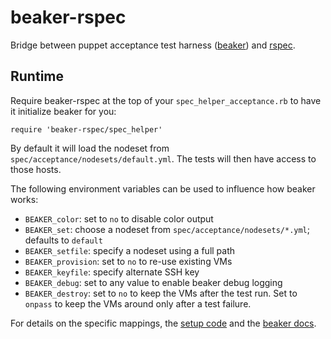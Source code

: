 beaker-rspec
============

Bridge between puppet acceptance test harness ([beaker](https://github.com/puppetlabs/beaker)) and [rspec](https://github.com/rspec/rspec).


Runtime
-------

Require beaker-rspec at the top of your `spec_helper_acceptance.rb` to have it initialize beaker for you:

~~~
require 'beaker-rspec/spec_helper'
~~~

By default it will load the nodeset from `spec/acceptance/nodesets/default.yml`. The tests will then have access to those hosts.

The following environment variables can be used to influence how beaker works:

* `BEAKER_color`: set to `no` to disable color output
* `BEAKER_set`: choose a nodeset from `spec/acceptance/nodesets/*.yml`; defaults to `default`
* `BEAKER_setfile`: specify a nodeset using a full path
* `BEAKER_provision`: set to `no` to re-use existing VMs
* `BEAKER_keyfile`: specify alternate SSH key
* `BEAKER_debug`: set to any value to enable beaker debug logging
* `BEAKER_destroy`: set to `no` to keep the VMs after the test run. Set to `onpass` to keep the VMs around only after a test failure. 

For details on the specific mappings, the [setup code](https://github.com/puppetlabs/beaker-rspec/blob/master/lib/beaker-rspec/spec_helper.rb#L26-L32) and the [beaker docs](https://github.com/puppetlabs/beaker/wiki/The-Command-Line).
